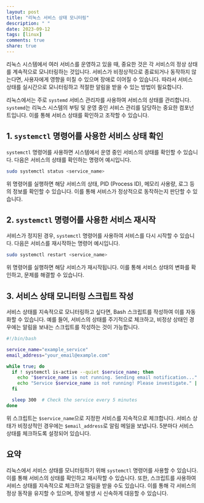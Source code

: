 ```yaml
---
layout: post
title: "리눅스 서비스 상태 모니터링"
description: " "
date: 2023-09-12
tags: [linux]
comments: true
share: true
---
```


리눅스 시스템에서 여러 서비스를 운영하고 있을 때, 중요한 것은 각 서비스의 정상 상태를 계속적으로 모니터링하는 것입니다. 서비스가 비정상적으로 종료되거나 동작하지 않는다면, 사용자에게 영향을 미칠 수 있으며 장애로 이어질 수 있습니다. 따라서 서비스 상태를 실시간으로 모니터링하고 적절한 알림을 받을 수 있는 방법이 필요합니다.

리눅스에서는 주로 `systemd` 서비스 관리자를 사용하여 서비스의 상태를 관리합니다. `systemd`는 리눅스 시스템의 부팅 및 운영 중인 서비스 관리를 담당하는 중요한 컴포넌트입니다. 이를 통해 서비스 상태를 확인하고 조작할 수 있습니다.

## 1. `systemctl` 명령어를 사용한 서비스 상태 확인

`systemctl` 명령어를 사용하면 시스템에서 운영 중인 서비스의 상태를 확인할 수 있습니다. 다음은 서비스의 상태를 확인하는 명령어 예시입니다.

```bash
sudo systemctl status <service_name>
```

위 명령어를 실행하면 해당 서비스의 상태, PID (Process ID), 메모리 사용량, 로그 등의 정보를 확인할 수 있습니다. 이를 통해 서비스가 정상적으로 동작하는지 판단할 수 있습니다.

## 2. `systemctl` 명령어를 사용한 서비스 재시작

서비스가 정지된 경우, `systemctl` 명령어를 사용하여 서비스를 다시 시작할 수 있습니다. 다음은 서비스를 재시작하는 명령어 예시입니다.

```bash
sudo systemctl restart <service_name>
```

위 명령어를 실행하면 해당 서비스가 재시작됩니다. 이를 통해 서비스 상태의 변화를 확인하고, 문제를 해결할 수 있습니다.

## 3. 서비스 상태 모니터링 스크립트 작성

서비스 상태를 지속적으로 모니터링하고 싶다면, Bash 스크립트를 작성하여 이를 자동화할 수 있습니다. 예를 들어, 서비스의 상태를 주기적으로 체크하고, 비정상 상태인 경우에는 알림을 보내는 스크립트를 작성하는 것이 가능합니다.

```bash
#!/bin/bash

service_name="example_service"
email_address="your_email@example.com"

while true; do
  if ! systemctl is-active --quiet $service_name; then
    echo "$service_name is not running. Sending email notification..."
    echo "Service $service_name is not running! Please investigate." | mail -s "Service Alert" $email_address
  fi

  sleep 300  # Check the service every 5 minutes
done
```

위 스크립트는 `$service_name`으로 지정한 서비스를 지속적으로 체크합니다. 서비스 상태가 비정상적인 경우에는 `$email_address`로 알림 메일을 보냅니다. 5분마다 서비스 상태를 체크하도록 설정되어 있습니다.

## 요약

리눅스에서 서비스 상태를 모니터링하기 위해 `systemctl` 명령어를 사용할 수 있습니다. 이를 통해 서비스의 상태를 확인하고 재시작할 수 있습니다. 또한, 스크립트를 사용하여 서비스 상태를 지속적으로 체크하고 알림을 받을 수도 있습니다. 이를 통해 각 서비스의 정상 동작을 유지할 수 있으며, 장애 발생 시 신속하게 대응할 수 있습니다.